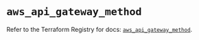 # `aws_api_gateway_method`

Refer to the Terraform Registry for docs: [`aws_api_gateway_method`](https://registry.terraform.io/providers/hashicorp/aws/6.13.0/docs/resources/api_gateway_method).

